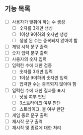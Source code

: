 ## 기능 목록

-[ ] 사용자가 맞춰야 하는 수 생성
    -[ ] 숫자를 3개만 생성
    -[ ] 1이상 9이하의 숫자만 생성
    -[ ] 생성 된 수는 중복되지 않아야 함
-[ ] 게임 시작 문구 출력
-[ ] 숫자 입력 문구 출력
-[ ] 사용자의 숫자 입력
-[ ] 입력한 수에 대한 검증
    -[ ] 숫자를 3개만 입력
    -[ ] 1이상 9이하의 숫자만 입력
    -[ ] 입력한 수는 중복되지 않아야 함
-[ ] 입력한 수에 대한 결과를 표시
    -[ ] 낫싱 여부 판단
    -[ ] 3스트라이크 여부 판단
    -[ ] 스트라이크, 볼 여부 판단
-[ ] 게임 종료 문구 출력
-[ ] 재시작 문구 출력
-[ ] 재시작 및 종료에 대한 처리